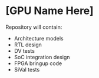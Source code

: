 # [GPU Name Here]

Repository will contain:
- Architecture models
- RTL design
- DV tests
- SoC integration design
- FPGA bringup code
- SiVal tests
